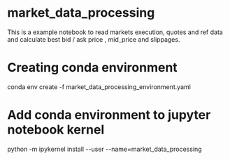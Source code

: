 # market_data_processing
This is a example notebook to read markets execution, quotes and ref data and calculate best bid / ask price , mid_price and slippages.

# Creating conda environment
conda env create -f market_data_processing_environment.yaml
# Add conda environment to jupyter notebook kernel 
python -m ipykernel install --user --name=market_data_processing
